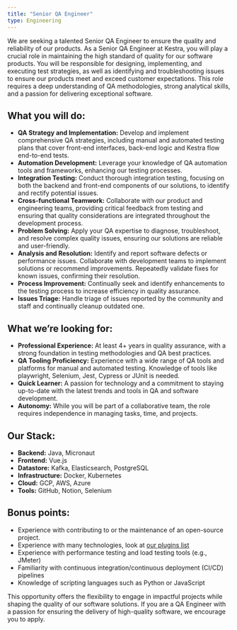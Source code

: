 ```yaml
---
title: "Senior QA Engineer"
type: Engineering
---
```


We are seeking a talented Senior QA Engineer to ensure the quality and reliability of our products. As a Senior QA Engineer at Kestra, you will play a crucial role in maintaining the high standard of quality for our software products. You will be responsible for designing, implementing, and executing test strategies, as well as identifying and troubleshooting issues to ensure our products meet and exceed customer expectations. This role requires a deep understanding of QA methodologies, strong analytical skills, and a passion for delivering exceptional software.

## What you will do:

- **QA Strategy and Implementation:** Develop and implement comprehensive QA strategies, including manual and automated testing plans that cover front-end interfaces, back-end logic and Kestra flow end-to-end tests.
- **Automation Development:** Leverage your knowledge of QA automation tools and frameworks, enhancing our testing processes.
- **Integration Testing:** Conduct thorough integration testing, focusing on both the backend and front-end components of our solutions, to identify and rectify potential issues.
- **Cross-functional Teamwork:** Collaborate with our product and engineering teams, providing critical feedback from testing and ensuring that quality considerations are integrated throughout the development process.
- **Problem Solving:** Apply your QA expertise to diagnose, troubleshoot, and resolve complex quality issues, ensuring our solutions are reliable and user-friendly.
- **Analysis and Resolution:** Identify and report software defects or performance issues. Collaborate with development teams to implement solutions or recommend improvements. Repeatedly validate fixes for known issues, confirming their resolution.
- **Process Improvement:** Continually seek and identify enhancements to the testing process to increase efficiency in quality assurance.
- **Issues Triage:** Handle triage of issues reported by the community and staff and continually cleanup outdated one.

## What we’re looking for:

- **Professional Experience:** At least 4+ years in quality assurance, with a strong foundation in testing methodologies and QA best practices.
- **QA Tooling Proficiency:** Experience with a wide range of QA tools and platforms for manual and automated testing. Knowledge of tools like playwright, Selenium, Jest, Cypress or JUnit is needed.
- **Quick Learner:** A passion for technology and a commitment to staying up-to-date with the latest trends and tools in QA and software development.
- **Autonomy:** While you will be part of a collaborative team, the role requires independence in managing tasks, time, and projects.

## Our Stack:
- **Backend:** Java, Micronaut
- **Frontend:** Vue.js
- **Datastore:** Kafka, Elasticsearch, PostgreSQL
- **Infrastructure:** Docker, Kubernetes
- **Cloud:** GCP, AWS, Azure
- **Tools:** GitHub, Notion, Selenium

## Bonus points:

- Experience with contributing to or the maintenance of an open-source project.
- Experience with many technologies, look at [our plugins list](/plugins/)
- Experience with performance testing and load testing tools (e.g., JMeter)
- Familiarity with continuous integration/continuous deployment (CI/CD) pipelines
- Knowledge of scripting languages such as Python or JavaScript

This opportunity offers the flexibility to engage in impactful projects while shaping the quality of our software solutions. If you are a QA Engineer with a passion for ensuring the delivery of high-quality software, we encourage you to apply.
